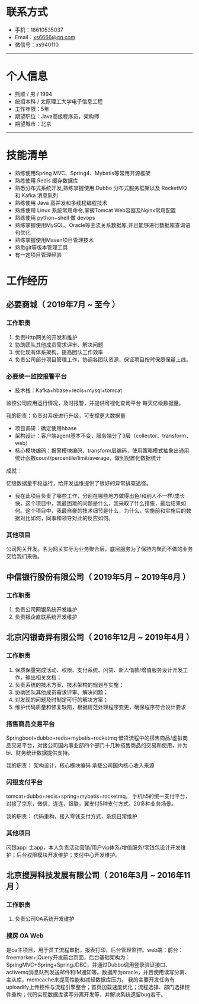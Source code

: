 # 联系方式

- 手机：18610535037
- Email：xs6666@qq.com
- 微信号：xs940110

---

# 个人信息

 - 熊顺 / 男 / 1994 
 - 统招本科 / 太原理工大学电子信息工程
 - 工作年限：5年
 - 期望职位：Java高级程序员，架构师
 - 期望城市：北京

---

# 技能清单

* 熟练使用Spring MVC、Spring4、Mybatis等常用开源框架
* 熟练使用 Redis 缓存数据库
* 熟悉分布式系统开发,熟练掌握使用 Dubbo 分布式服务框架以及 RocketMQ 和 Kafka 消息队列
* 熟练使用 Java 高并发和多线程编程技术
* 熟练使用 Linux 系统常用命令,掌握Tomcat Web容器及Nginx常用配置
* 熟练使用 python+shell 做 devops
* 熟练掌握使用MySQL、Oracle等主流关系数据库,并且能够进行数据库查询语句优化
* 熟练掌握使用Maven项目管理技术
* 熟悉git等版本管理工具
* 有一定项目管理经验

# 工作经历

## 必要商城（ 2019年7月 ~ 至今 ）

### 工作职责

1. 负责Http网关的开发和维护
2. 协助团队其他成员需求评审、解决问题
3. 优化现有体系架构，提高团队工作效率
4. 负责公司部分项目管理工作，协调各团队资源，保证项目按时保质保量上线。

### 必要统一监控报警平台

* 技术栈：Kafka+hbase+redis+mysql+tomcat

监控公司应用运行情况，及时报警，并提供可视化查询平台
每天亿级数据量。

我的职责：负责对系统进行升级，可支撑更大数据量

* 项目调研：确定使用hbase
* 架构设计：客户端agent基本不变，服务端分了3层（collector、transform、web）
* 核心模块编码：报警模块编码、transform层编码，使用策略模式抽象出通用统计函数count/percentile/limit/average，做到配置化数据统计

成就：

亿级数据量平稳运行，给开发运维提供了很好的异常排查途径。

* 我在此项目负责了哪些工作，分别在哪些地方做得出色/和别人不一样/成长快，这个项目中，我最困难的问题是什么，我采取了什么措施，最后结果如何。这个项目中，我最自豪的技术细节是什么，为什么，实施前和实施后的数据对比如何，同事和领导对此的反应如何。

### 其他项目

公司网关开发。名为网关实际为业务聚合层，底层服务为了保持内聚而不做的业务交给我们来做。

## 中信银行股份有限公司（ 2019年5月 ~ 2019年6月 ）

### 工作职责

1. 负责公司网银系统开发维护
2. 负责银企直联系统开发维护

## 北京闪银奇异有限公司（ 2016年12月 ~ 2019年4月 ）

### 工作职责

1. 保质保量完成活动、权限、支付系统、闪贷、新人借款/增值服务设计开发工作，输出相关文档； 
2. 负责系统的技术方案、技术架构的规划与实施；
3. 协助团队其他成员需求评审、解决问题；
4. 对发现的问题及时制定可行的解决方案；
5. 维护代码质量和修复缺陷，根据规范处理程序变更，确保程序符合设计要求

### 搭售商品交易平台

Springboot+dubbo+redis+mybatis+rocketmq
借贷流程中的搭售商品/虚拟商品交易平台，对接公司国内事业部四个部门十几种搭售商品的交易和使用，并为bi、财务统计数据提供支持。

我的职责： 
架构设计，核心模块编码
承载公司国内核心收入来源

### 闪银支付平台

tomcat+dubbo+redis+spring+mybatis+rocketmq。
手机h5的统一支付平台，对接了京东，微信，连连，银联，翼支付5种支付方式，20多种业务场景。

我的职责： 
代码重构，接入零钱支付方式，系统日常维护

### 其他项目

闪银app: 主app，本人负责活动营销/用户vip体系/增值服务/零钱包设计开发维护；后台权限模块开发维护；支付中心开发维护。

## 北京搜房科技发展有限公司（ 2016年3月 ~ 2016年11月 ）

### 工作职责

1. 负责公司OA系统开发维护

### 搜房 OA Web

是oa主项目，用于员工流程审批，报表打印，后台管理监控。web端：前台：freemarker+jQuery开发前台页面，后台基础架构为：SpringMVC+Spring+SpringJDBC，并通过Dubbo调用登录验证接口、activemq消息队列发送邮件和IM通知等。数据库为oracle，并且使用读写分离、主从库，memcache来提高性能和减轻数据库压力。
我的主要开发任务有uploadify上传控件与流程引擎整合；首页加载速度优化；流程选择、部门选择控件重构；代码实现数据库读写分离开发等，并解决系统遗留bug若干。
